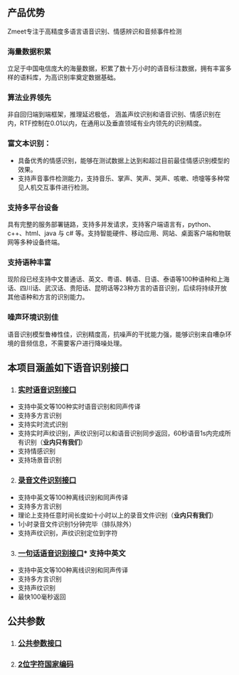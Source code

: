 ## 产品优势 
Zmeet专注于高精度多语言语音识别、情感辨识和音频事件检测

### 海量数据积累

立足于中国电信庞大的海量数据，积累了数十万小时的语音标注数据，拥有丰富多样的语料库，为高识别率奠定数据基础。  

### 算法业界领先

非自回归端到端框架，推理延迟极低， 涵盖声纹识别和语音识别、情感识别在内，RTF控制在0.01以内，在通用以及垂直领域有业内领先的识别精度。

### 富文本识别：

- 具备优秀的情感识别，能够在测试数据上达到和超过目前最佳情感识别模型的效果。
- 支持声音事件检测能力，支持音乐、掌声、笑声、哭声、咳嗽、喷嚏等多种常见人机交互事件进行检测。

### 支持多平台设备

具有完整的服务部署链路，支持多并发请求，支持客户端语言有，python、c++、html、java 与 c# 等。支持智能硬件、移动应用、网站、桌面客户端和物联网等多种设备终端。

### 支持语种丰富

现阶段已经支持中文普通话、英文、粤语、韩语、日语、泰语等100种语种和上海话、四川话、武汉话、贵阳话、昆明话等23种方言的语音识别，后续将持续开放其他语种和方言的识别能力。

### 噪声环境识别佳

语音识别模型鲁棒性佳，识别精度高，抗噪声的干扰能力强，能够识别来自嘈杂环境的音频信息，不需要客户进行降噪处理。
## 本项目涵盖如下语音识别接口

1. ### [实时语音识别接口](https://github.com/zmeet-ai/asr-sdk-v2/blob/main/docs/asr-realtime.md)
* 支持中英文等100种实时语音识别和同声传译
* 支持多方言识别
* 支持实时流式识别
* 支持实时声纹识别，声纹识别可以和语音识别同步返回，60秒语音1s内完成所有识别（**业内只有我们**）
* 支持情感识别
* 支持场景音识别


2. ### [录音文件识别接口](https://github.com/zmeet-ai/asr-sdk-v2/blob/main/docs/asr-offline.md)
* 支持中英文等100种离线识别和同声传译
* 支持多方言识别
* 理论上支持任意时间长度如十小时以上的录音文件识别（**业内只有我们**）
* 1小时录音文件识别1分钟完毕（排队除外）
* 支持声纹识别，声纹识别定位到字符

3. ### [一句话语音识别接口](https://github.com/zmeet-ai/asr-sdk-v2/blob/main/docs/asr-sentence.md)* 支持中英文
* 支持中英文等100种离线识别和同声传译
* 支持多方言识别
* 支持声纹识别
* 最快100毫秒返回


## 公共参数
1. ### [公共参数接口](https://github.com/zmeet-ai/asr-sdk-v2/blob/main/docs/signature.md)
2. ### [2位字符国家编码](https://github.com/zmeet-ai/asr-sdk-v2/blob/main/docs/country_code.md)